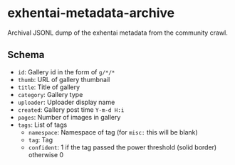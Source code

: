 # exhentai-metadata-archive
Archival JSONL dump of the exhentai metadata from the community crawl.

## Schema
- `id`: Gallery id in the form of `g/*/*`
- `thumb`: URL of gallery thumbnail
- `title`: Title of gallery
- `category`: Gallery type
- `uploader`: Uploader display name
- `created`: Gallery post time `Y-m-d H:i`
- `pages`: Number of images in gallery
- `tags`: List of tags
    - `namespace`: Namespace of tag (for `misc:` this will be blank)
    - `tag`: Tag
    - `confident`: 1 if the tag passed the power threshold (solid border) otherwise 0